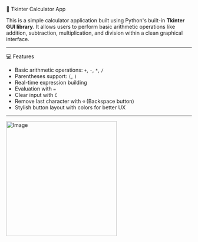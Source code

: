  🧮 Tkinter Calculator App


This is a simple calculator application built using Python's built-in **Tkinter GUI library**. It allows users to perform basic arithmetic operations like addition, subtraction, multiplication, and division within a clean graphical interface.


---


 💻 Features


- Basic arithmetic operations: `+`, `-`, `*`, `/`
- Parentheses support: `(`, `)`
- Real-time expression building
- Evaluation with `=`
- Clear input with `C`
- Remove last character with `⌫` (Backspace button)
- Stylish button layout with colors for better UX


---


<img width="300" height="313" alt="Image" src="https://github.com/user-attachments/assets/5795d46e-4de7-457d-ad95-e22eb54f67e8" />
